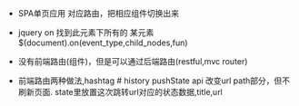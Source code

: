 - SPA单页应用
  对应路由，把相应组件切换出来

- jquery on
  找到此元素下所有的 某元素
  $(document).on(event_type,child_nodes,fun)

- 没有前端路由(组件)，但是可以通过后端路由(restful,mvc router)

- 前端路由两种做法,hashtag #
  history pushState api 改变url path部分，但不刷新页面.
  state里放置这次跳转url对应的状态数据,title,url